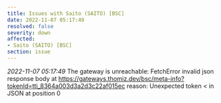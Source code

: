 ```yaml
---
title: Issues with Saito (SAITO) [BSC]
date: 2022-11-07 05:17:49
resolved: false
severity: down
affected:
- Saito (SAITO) [BSC]
section: issue
---
```


*2022-11-07 05:17:49* The gateway is unreachable: FetchError invalid json response body at https://gateways.thomiz.dev/bsc/meta-info?tokenId=tti_8364a003d3a2d3c22af015ec reason: Unexpected token < in JSON at position 0